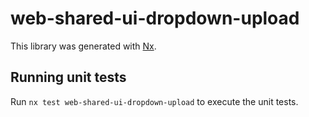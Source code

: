 # web-shared-ui-dropdown-upload

This library was generated with [Nx](https://nx.dev).

## Running unit tests

Run `nx test web-shared-ui-dropdown-upload` to execute the unit tests.
